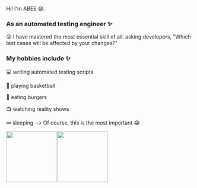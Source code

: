 Hi! I'm ABEE 😄.

### As an automated testing engineer ✨

😜 I have mastered the most essential skill of all: asking developers, "Which test cases will be affected by your changes?" 

### My hobbies include ✨

💻 writing automated testing scripts

🏀 playing basketball

🍔 eating burgers

📺 watching reality shows

💤 sleeping --> Of course, this is the most important 😂


<img align="" height="137px" src="https://github-readme-stats.vercel.app/api?username=abeelan&hide_title=true&hide_border=true&show_icons=true&include_all_commits=true&line_height=21&bg_color=0,EC6C6C,FFD479,FFFC79,73FA79&theme=graywhite&locale=cn" /><img align="" height="137px" src="https://github-readme-stats.vercel.app/api/top-langs/?username=abeelan&hide_title=true&hide_border=true&layout=compact&bg_color=0,73FA79,73FDFF,D783FF&theme=graywhite&locale=cn" />
